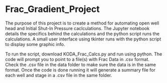 # Frac_Gradient_Project

The purpose of this project is to create a method for automating open well head and Initial Shut-In Pressure caclculations. The Jupyter notebook details the specifics behind the calculations and the python script runs the calculations. A small user interface using tkinter runs with the python script to display some graphic info.

To run the script, download KODA_Frac_Calcs.py and run using python. The code will prompt you to point to a file(s) with Frac Data in .csv format. Check the .csv file in the data folder to make sure the data is in the same format. Once the code is done running it will generate a summary file for each well and stage in a .csv file in the same folder.